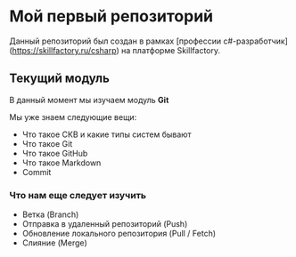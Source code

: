 # Мой первый репозиторий

Данный репозиторий был создан в рамках [профессии c#-разработчик] (https://skillfactory.ru/csharp) на платформе Skillfactory.

## Текущий модуль
В данный момент мы изучаем модуль **Git**

Мы уже знаем следующие вещи:
* Что такое СКВ и какие типы систем бывают
* Что такое Git
* Что такое GitHub
* Что такое Markdown
* Commit

### Что нам еще следует изучить
* Ветка (Branch)
* Отправка в удаленный репозиторий (Push)
* Обновление локального репозитория (Pull / Fetch)
* Слияние (Merge)
